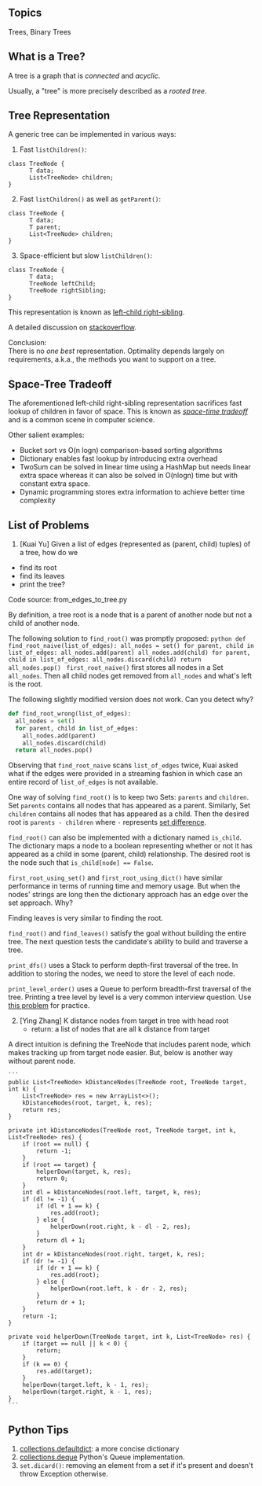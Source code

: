 Topics
---
Trees, Binary Trees

What is a Tree?
---
A tree is a graph that is *connected* and *acyclic*.

Usually, a "tree" is more precisely described as a _rooted tree_.

Tree Representation
---
  A generic tree can be implemented in various ways:

  1. Fast `listChildren()`:

  ```
  class TreeNode {
        T data;
        List<TreeNode> children;
  }
  ```
  2. Fast `listChildren()` as well as `getParent()`:

  ```
  class TreeNode {
        T data;
        T parent;
        List<TreeNode> children;
  }
  ```
  3. Space-efficient but slow `listChildren()`:

  ```
  class TreeNode {
        T data;
        TreeNode leftChild;
        TreeNode rightSibling;
  }
  ```

  This representation is known as [left-child right-sibling](https://en.wikipedia.org/wiki/Left-child_right-sibling_binary_tree).

  A detailed discussion on [stackoverflow](https://stackoverflow.com/questions/14015525/what-is-the-left-child-right-sibling-representation-of-a-tree-why-would-you-us/14015526#14015526).

Conclusion:  
There is no _one best_ representation. Optimality depends largely on requirements, a.k.a., the methods you want to support on a tree.

Space-Tree Tradeoff
---
The aforementioned left-child right-sibling representation sacrifices fast lookup of children in favor of space. This is known as [_space-time tradeoff_](https://en.wikipedia.org/wiki/Space%E2%80%93time_tradeoff) and is a common scene in computer science.

Other salient examples:
* Bucket sort vs O(n logn) comparison-based sorting algorithms
* Dictionary enables fast lookup by introducing extra overhead
* TwoSum can be solved in linear time using a HashMap but needs linear extra space whereas it can also be solved in O(nlogn) time but with constant extra space.
* Dynamic programming stores extra information to achieve better time complexity

List of Problems
----
1. [Kuai Yu] Given a list of edges (represented as (parent, child) tuples) of a tree, how do we
  * find its root
  * find its leaves
  * print the tree?

  Code source: from_edges_to_tree.py

  By definition, a tree root is a node that is a parent of another node but not a child of another node.

  The following solution to `find_root()` was promptly proposed:
    ```python
    def find_root_naive(list_of_edges):
      all_nodes = set()
      for parent, child in list_of_edges:
        all_nodes.add(parent)
        all_nodes.add(child)
      for parent, child in list_of_edges:
        all_nodes.discard(child)
      return all_nodes.pop()
    ```
  `first_root_naive()` first stores all nodes in a Set `all_nodes`. Then all child nodes get removed from `all_nodes` and what's left is the root.

  The following slightly modified version does not work. Can you detect why?
  ```python
  def find_root_wrong(list_of_edges):
    all_nodes = set()
    for parent, child in list_of_edges:
      all_nodes.add(parent)
      all_nodes.discard(child)
    return all_nodes.pop()
  ```

  Observing that `find_root_naive` scans `list_of_edges` twice, Kuai asked what if the edges were provided in a streaming fashion in which case an entire record of `list_of_edges` is not available.

  One way of solving `find_root()` is to keep two Sets: `parents` and `children`. Set `parents` contains all nodes that has appeared as a parent. Similarly, Set `children` contains all nodes that has appeared as a child. Then the desired root is `parents - children` where `-` represents [set difference](https://en.wikibooks.org/wiki/Python_Programming/Sets#Set_Difference).

  `find_root()` can also be implemented with a dictionary named `is_child`. The dictionary maps a node to a boolean representing whether or not it has appeared as a child in some (parent, child) relationship. The desired root is the node such that `is_child[node] == False`.

  `first_root_using_set()` and `first_root_using_dict()` have similar performance in terms of running time and memory usage. But when the nodes' strings are long then the dictionary approach has an edge over the set approach. Why?

  Finding leaves is very similar to finding the root.

  `find_root()` and `find_leaves()` satisfy the goal without building the entire tree. The next question tests the candidate's ability to build and traverse a tree.

  `print_dfs()` uses a Stack to perform depth-first traversal of the tree. In addition to storing the nodes, we need to store the level of each node.

  `print_level_order()` uses a Queue to perform breadth-first traversal of the tree. Printing a tree level by level is a very common interview question. Use [this problem](https://leetcode.com/problems/binary-tree-level-order-traversal/) for practice.


2. [Ying Zhang] K distance nodes from target in tree with head root
	* return: a list of nodes that are all k distance from target  
  
  A direct intuition is defining the TreeNode that includes parent node, which makes tracking up from target node easier. But, below is another way without parent node.


	```
	public List<TreeNode> kDistanceNodes(TreeNode root, TreeNode target, int k) {
		List<TreeNode> res = new ArrayList<>();
		kDistanceNodes(root, target, k, res);
		return res;
	}
	
	private int kDistanceNodes(TreeNode root, TreeNode target, int k, List<TreeNode> res) {
		if (root == null) {
			return -1;
		}
		if (root == target) {
			helperDown(target, k, res);
			return 0;
		}
		int dl = kDistanceNodes(root.left, target, k, res);
		if (dl != -1) {
			if (dl + 1 == k) {
				res.add(root);
			} else {
				helperDown(root.right, k - dl - 2, res);
			}
			return dl + 1;
		}
		int dr = kDistanceNodes(root.right, target, k, res);
		if (dr != -1) {
			if (dr + 1 == k) {
				res.add(root);
			} else {
				helperDown(root.left, k - dr - 2, res);
			}
			return dr + 1;
		}
		return -1;
	}
	
	private void helperDown(TreeNode target, int k, List<TreeNode> res) {
		if (target == null || k < 0) {
			return;
		}
		if (k == 0) {
			res.add(target);
		}
		helperDown(target.left, k - 1, res);
		helperDown(target.right, k - 1, res);
	}
	```

Python Tips
---
1. [collections.defaultdict](https://docs.python.org/2/library/collections.html#collections.defaultdict): a more concise dictionary
2. [collections.deque](https://docs.python.org/2/library/collections.html#collections.deque) Python's Queue implementation.
3. `set.dicard()`: removing an element from a set if it's present and doesn't throw Exception otherwise.

